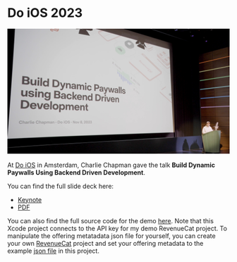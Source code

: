 # Do iOS 2023

![Charlie Chapman speaking at Do iOS 2023](./do-ios-charlie-chapman-backend-driven-ui.jpg)

At [Do iOS](https://do-ios.com/) in Amsterdam, Charlie Chapman gave the talk **Build Dynamic Paywalls Using Backend Driven Development**.

You can find the full slide deck here:
* [Keynote](./2023-11-8%20Do%20iOS%20-%20Backend%20Driven%20Paywalls.key)
* [PDF](./2023-11-8%20Do%20iOS%20-%20Backend%20Driven%20Paywalls.pdf)

You can also find the full source code for the demo [here](./sample-code/). Note that this Xcode project connects to the API key for my demo RevenueCat project. To manipulate the offering metatadata json file for yourself, you can create your own [RevenueCat](https://www.revenuecat.com/) project and set your offering metadata to the example [json file](./sample-code/Backend%20Driven%20Paywalls%20Demo/Backend%20Driven%20Paywalls%20Demo/paywall-metadata-example.json) in this project.